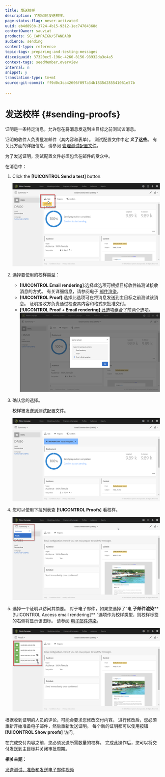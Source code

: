 ```yaml
---
title: 发送校样
description: 了解如何发送校样。
page-status-flag: never-activated
uuid: eb4d893b-3724-4b15-9312-1ec74784368d
contentOwner: sauviat
products: SG_CAMPAIGN/STANDARD
audience: sending
content-type: reference
topic-tags: preparing-and-testing-messages
discoiquuid: 37320ec5-196c-4260-8156-98932da3e4a5
context-tags: seedMember,overview
internal: n
snippet: y
translation-type: tm+mt
source-git-commit: ff9d0c3ca42606f097a34b1835d285541061e57b

---
```



# 发送校样 {#sending-proofs}

证明是一条特定消息，允许您在将消息发送到主目标之前测试该消息。

证明的收件人负责批准邮件（其内容和表单）。 测试配置文件中定 **义了这些**。 有关此方面的详细信息，请参阅 [管理测试配置文件](../../audiences/using/managing-test-profiles.md)。

为了发送证明，测试配置文件必须包含在邮件的受众中。

在消息中：

1. Click the **[!UICONTROL Send a test]** button.

   ![](assets/bat_select.png)

1. 选择要使用的校样类型：

   * **[!UICONTROL Email rendering]**:选择此选项可根据目标收件箱测试接收消息的方式。 有关详细信息，请参阅电子 [邮件渲染](../../sending/using/email-rendering.md)。
   * **[!UICONTROL Proof]**:选择此选项可在将消息发送到主目标之前测试该消息。 证明接收方负责通过检查其内容和格式来批准交付。
   * **[!UICONTROL Proof + Email rendering]**:此选项组合了前两个选项。
   ![](assets/bat_select1.png)

1. 确认您的选择。

   校样被发送到测试配置文件。

   ![](assets/bat_select2.png)

1. 您可以使用下拉列表查 **[!UICONTROL Proofs]** 看校样。

   ![](assets/bat_view.png)

1. 选择一个证明以访问其摘要。 对于电子邮件，如果您选择了“电 **子邮件渲染****[!UICONTROL Access email rendering]** ”选项作为校样类型，则校样标签的右侧将显示该图标。 请参阅 [电子邮件渲染](../../sending/using/email-rendering.md)。

   ![](assets/bat_view2.png)

根据收到证明的人员的评论，可能会要求您修改交付内容。 进行修改后，您必须重新开始准备电子邮件，然后重新发送证明。 每个新的证明都可以使用按钮 **[!UICONTROL Show proofs]** 访问。

在完成交付内容之前，您必须发送所需数量的校样。 完成此操作后，您可以将交付发送到主目标并关闭审批周期。

**相关主题：**

[发送测试、准备和发送电子邮件视频](https://docs.adobe.com/content/help/en/campaign-learn/campaign-standard-tutorials/getting-started/sending-test-preparing-sending-email.html)

